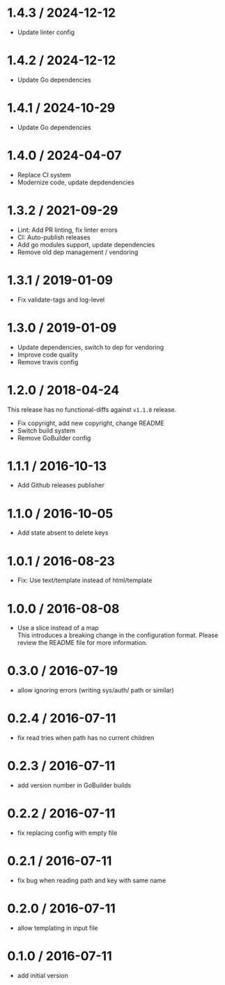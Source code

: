 # 1.4.3 / 2024-12-12

  * Update linter config

# 1.4.2 / 2024-12-12

  * Update Go dependencies

# 1.4.1 / 2024-10-29

  * Update Go dependencies

# 1.4.0 / 2024-04-07

  * Replace CI system
  * Modernize code, update depdendencies

# 1.3.2 / 2021-09-29

  * Lint: Add PR linting, fix linter errors
  * CI: Auto-publish releases
  * Add go modules support, update dependencies
  * Remove old dep management / vendoring

# 1.3.1 / 2019-01-09

  * Fix validate-tags and log-level

# 1.3.0 / 2019-01-09

  * Update dependencies, switch to dep for vendoring
  * Improve code quality
  * Remove travis config

# 1.2.0 / 2018-04-24

This release has no functional-diffs against `v1.1.0` release.

  * Fix copyright, add new copyright, change README
  * Switch build system
  * Remove GoBuilder config

# 1.1.1 / 2016-10-13

  * Add Github releases publisher

# 1.1.0 / 2016-10-05

  * Add state absent to delete keys

# 1.0.1 / 2016-08-23

  * Fix: Use text/template instead of html/template

# 1.0.0 / 2016-08-08

  * Use a slice instead of a map  
  This introduces a breaking change in the configuration format. Please review the README file for more information.

# 0.3.0 / 2016-07-19

  * allow ignoring errors (writing sys/auth/ path or similar)

# 0.2.4 / 2016-07-11

  * fix read tries when path has no current children

# 0.2.3 / 2016-07-11

  * add version number in GoBuilder builds

# 0.2.2 / 2016-07-11

  * fix replacing config with empty file

# 0.2.1 / 2016-07-11

  * fix bug when reading path and key with same name

# 0.2.0 / 2016-07-11

  * allow templating in input file

# 0.1.0 / 2016-07-11

  * add initial version
